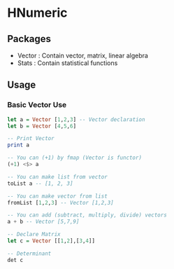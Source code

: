 # HNumeric

## Packages

* Vector : Contain vector, matrix, linear algebra
* Stats : Contain statistical functions

## Usage

### Basic Vector Use

```haskell
let a = Vector [1,2,3] -- Vector declaration
let b = Vector [4,5,6]

-- Print Vector
print a

-- You can (+1) by fmap (Vector is functor)
(+1) <$> a 

-- You can make list from vector
toList a -- [1, 2, 3]

-- You can make vector from list
fromList [1,2,3] -- Vector [1,2,3]

-- You can add (subtract, multiply, divide) vectors
a + b -- Vector [5,7,9]

-- Declare Matrix
let c = Vector [[1,2],[3,4]]

-- Determinant
det c
```
